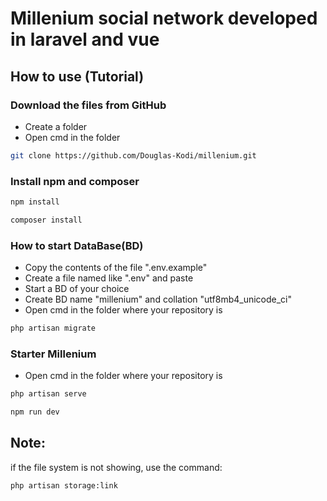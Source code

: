 # Millenium social network developed in laravel and vue

## How to use (Tutorial)

### Download the files from GitHub

- Create a folder
- Open cmd in the folder
```sh
git clone https://github.com/Douglas-Kodi/millenium.git
```

### Install npm and composer

```sh
npm install
```
```sh
composer install
```

### How to start DataBase(BD)

- Copy the contents of the file ".env.example" 
- Create a file named like ".env" and paste
- Start a BD of your choice
- Create BD name "millenium" and collation "utf8mb4_unicode_ci"
- Open cmd in the folder where your repository is
```sh
php artisan migrate
```

### Starter Millenium

- Open cmd in the folder where your repository is
```sh
php artisan serve
```
```sh
npm run dev
```
## Note:
if the file system is not showing, use the command:
```sh
php artisan storage:link
```